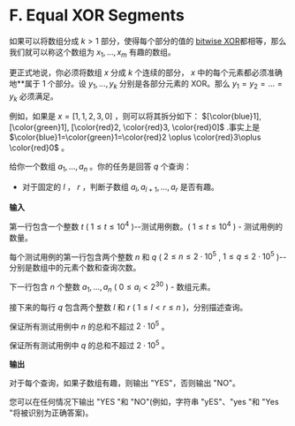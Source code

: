 # F. Equal XOR Segments

如果可以将数组分成 $k>1$ 部分，使得每个部分的值的 [bitwise XOR](http://tiny.cc/xor_wiki_eng)都相等，那么我们就可以称这个数组为 $x_1,\dots,x_m$ 有趣的数组。

更正式地说，你必须将数组 $x$ 分成 $k$ 个连续的部分， $x$ 中的每个元素都必须准确地**属于 $1$ 个部分。设 $y_1,\dots,y_k$ 分别是各部分元素的 XOR。那么 $y_1=y_2=\dots=y_k$ 必须满足。

例如，如果是 $x = [1, 1, 2, 3, 0]$ ，则可以将其拆分如下： $[\color{blue}1], [\color{green}1], [\color{red}2, \color{red}3, \color{red}0]$ .事实上是 $\color{blue}1=\color{green}1=\color{red}2 \oplus \color{red}3\oplus \color{red}0$ 。

给你一个数组 $a_1,\dots,a_n$ 。你的任务是回答 $q$ 个查询：

- 对于固定的 $l$ ， $r$ ，判断子数组 $a_l,a_{l+1},\dots,a_r$ 是否有趣。


**输入**

第一行包含一个整数 $t$ ( $1\le t\le 10^4$ )--测试用例数。( $1\le t\le 10^4$ ) - 测试用例的数量。

每个测试用例的第一行包含两个整数 $n$ 和 $q$ ( $2 \le n \le 2 \cdot 10^5$ , $1 \le q \le 2 \cdot 10^5$ )--分别是数组中的元素个数和查询次数。

下一行包含 $n$ 个整数 $a_1,\dots,a_n$ ( $0 \le a_i < 2^{30}$ ) - 数组元素。

接下来的每行 $q$ 包含两个整数 $l$ 和 $r$ ( $1 \le l < r \le n$ )，分别描述查询。

保证所有测试用例中 $n$ 的总和不超过 $2 \cdot 10^5$ 。

保证所有测试用例中 $q$ 的总和不超过 $2 \cdot 10^5$ 。


**输出**

对于每个查询，如果子数组有趣，则输出 "YES"，否则输出 "NO"。

您可以在任何情况下输出 "YES "和 "NO"(例如，字符串 "yES"、"yes "和 "Yes "将被识别为正确答案)。

